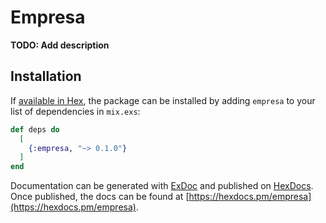 # Empresa

**TODO: Add description**

## Installation

If [available in Hex](https://hex.pm/docs/publish), the package can be installed
by adding `empresa` to your list of dependencies in `mix.exs`:

```elixir
def deps do
  [
    {:empresa, "~> 0.1.0"}
  ]
end
```

Documentation can be generated with [ExDoc](https://github.com/elixir-lang/ex_doc)
and published on [HexDocs](https://hexdocs.pm). Once published, the docs can
be found at [https://hexdocs.pm/empresa](https://hexdocs.pm/empresa).

